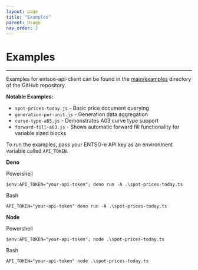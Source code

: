 ```yaml
---
layout: page
title: "Examples"
parent: Usage
nav_order: 2  
---
```


# Examples

---

Examples for entsoe-api-client can be found in the [main/examples](https://github.com/Hexagon/entsoe-api-client/tree/main/examples) directory of the GitHub repository.

**Notable Examples:**
- `spot-prices-today.js` - Basic price document querying
- `generation-per-unit.js` - Generation data aggregation 
- `curve-type-a03.js` - Demonstrates A03 curve type support
- `forward-fill-a03.js` - Shows automatic forward fill functionality for variable sized blocks

To run the examples, pass your ENTSO-e API key as an environment variable called `API_TOKEN`.

**Deno**

Powershell
```
$env:API_TOKEN="your-api-token"; deno run -A .\spot-prices-today.ts
```
Bash
```
API_TOKEN="your-api-token" deno run -A .\spot-prices-today.ts
```

**Node**

Powershell
```
$env:API_TOKEN="your-api-token"; node .\spot-prices-today.ts
```
Bash
```
API_TOKEN="your-api-token" node .\spot-prices-today.ts
```
